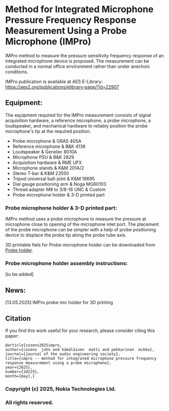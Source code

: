 # Method for Integrated Microphone Pressure Frequency Response Measurement Using a Probe Microphone (IMPro)
IMPro method to measure the pressure sensitivity frequency response of an integrated microphone device is proposed. The measurement can be conducted in a normal office environment rather than under anechoic conditions. 

IMPro publication is available at AES E-Library: https://aes2.org/publications/elibrary-page/?id=22907 

## Equipment:
The equipment required for the IMPro measurement consists of signal acquisition hardware, a reference microphone, a probe microphone, a loudspeaker, and mechanical hardware to reliably position the probe microphone's tip at the required position.

* Probe microphone & GRAS 40SA
* Reference microphone & B\&K 4136
* Loudspeaker & Genelec 8010A
* Microphone PSU & B\&K 2829
* Acquisition hardware & RME UFX
* Microphone stands & K\&M 201A/2
* Stereo T-bar & K\&M 23550
* Tripod universal ball-joint & K\&M 19695
* Dial gauge positioning arm & Noga MG60103
* Thread adapter M8 to 3/8-16 UNC & Custom
* Probe microphone holder & 3-D printed part

### Probe microphone holder & 3-D printed part:
IMPro method uses a probe microphone to measure the pressure at microphone close to opening of the microphone inlet port. The placement of the probe microphone can be simpler with a help of probe positioning device to displace the probe tip along the probe tube axis. 

3D printable fiels for Probe microphone holder can be downloaded from [Probe holder](https://github.com/nokiatech/impro/tree/main/probe_holder).

### Probe microphone holder assembly instructions:
[to be added]

## News:
[13.05.2025] IMPro probe mic holder for 3D printing 

## Citation

If you find this work useful for your research, please consider citing this paper:

```
@article{cozens2025impro, 
author={cozens  john and hämäläinen  matti and pekkarinen  mikko}, 
journal={journal of the audio engineering society}, 
title={impro -- method for integrated microphone pressure frequency response measurement using a probe microphone}, 
year={2025}, 
number={10225}, 
month={may},}
```

### **Copyright (c) 2025, Nokia Technologies Ltd.**
### **All rights reserved.**
